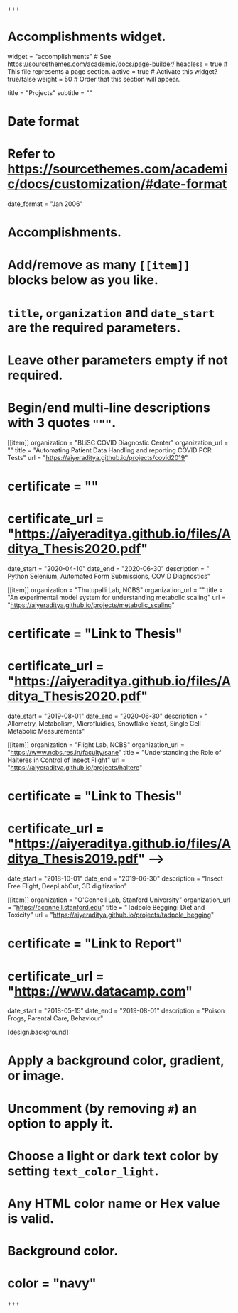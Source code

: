 +++
# Accomplishments widget.
widget = "accomplishments"  # See https://sourcethemes.com/academic/docs/page-builder/
headless = true  # This file represents a page section.
active = true  # Activate this widget? true/false
weight = 50  # Order that this section will appear.

title = "Projects"
subtitle = ""

# Date format
#   Refer to https://sourcethemes.com/academic/docs/customization/#date-format
date_format = "Jan 2006"

# Accomplishments.
#   Add/remove as many `[[item]]` blocks below as you like.
#   `title`, `organization` and `date_start` are the required parameters.
#   Leave other parameters empty if not required.
#   Begin/end multi-line descriptions with 3 quotes `"""`.

[[item]]
  organization = "BLiSC COVID Diagnostic Center"
  organization_url = ""
  title = "Automating Patient Data Handling and reporting COVID PCR Tests"
  url = "https://aiyeraditya.github.io/projects/covid2019"
#  certificate = ""
#  certificate_url = "https://aiyeraditya.github.io/files/Aditya_Thesis2020.pdf"
  date_start = "2020-04-10"
  date_end = "2020-06-30"
  description = " Python Selenium, Automated Form Submissions, COVID Diagnostics"

[[item]]
  organization = "Thutupalli Lab, NCBS"
  organization_url = ""
  title = "An experimental model system for understanding metabolic scaling"
  url = "https://aiyeraditya.github.io/projects/metabolic_scaling"
#  certificate = "Link to Thesis"
#  certificate_url = "https://aiyeraditya.github.io/files/Aditya_Thesis2020.pdf"
  date_start = "2019-08-01"
  date_end = "2020-06-30"
  description = " Allometry, Metabolism, Microfluidics, Snowflake Yeast, Single Cell Metabolic Measurements"

  
[[item]]
  organization = "Flight Lab, NCBS"
  organization_url = "https://www.ncbs.res.in/faculty/sane"
  title = "Understanding the Role of Halteres in Control of Insect Flight"
  url = "https://aiyeraditya.github.io/projects/haltere"
#  certificate = "Link to Thesis"
#  certificate_url = "https://aiyeraditya.github.io/files/Aditya_Thesis2019.pdf" -->
  date_start = "2018-10-01"
  date_end = "2019-06-30"
  description = "Insect Free Flight, DeepLabCut, 3D digitization"

[[item]]
  organization = "O'Connell Lab, Stanford University"
  organization_url = "https://oconnell.stanford.edu"
  title = "Tadpole Begging: Diet and Toxicity"
  url = "https://aiyeraditya.github.io/projects/tadpole_begging"
# certificate = "Link to Report"
#  certificate_url = "https://www.datacamp.com"
  date_start = "2018-05-15"
  date_end = "2019-08-01"
  description = "Poison Frogs, Parental Care, Behaviour"
  
 [design.background]
  # Apply a background color, gradient, or image.
  #   Uncomment (by removing `#`) an option to apply it.
  #   Choose a light or dark text color by setting `text_color_light`.
  #   Any HTML color name or Hex value is valid.
  
  # Background color.
  # color = "navy"

+++
